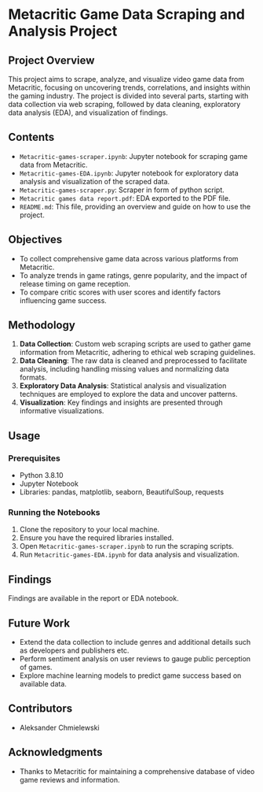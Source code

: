 # Metacritic Game Data Scraping and Analysis Project

## Project Overview
This project aims to scrape, analyze, and visualize video game data from Metacritic, focusing on uncovering trends, correlations, and insights within the gaming industry. The project is divided into several parts, starting with data collection via web scraping, followed by data cleaning, exploratory data analysis (EDA), and visualization of findings.

## Contents
- `Metacritic-games-scraper.ipynb`: Jupyter notebook for scraping game data from Metacritic.
- `Metacritic-games-EDA.ipynb`: Jupyter notebook for exploratory data analysis and visualization of the scraped data.
- `Metacritic-games-scraper.py`: Scraper in form of python script.
- `Metacritic games data report.pdf`: EDA exported to the PDF file.
- `README.md`: This file, providing an overview and guide on how to use the project.

## Objectives
- To collect comprehensive game data across various platforms from Metacritic.
- To analyze trends in game ratings, genre popularity, and the impact of release timing on game reception.
- To compare critic scores with user scores and identify factors influencing game success.

## Methodology
1. **Data Collection**: Custom web scraping scripts are used to gather game information from Metacritic, adhering to ethical web scraping guidelines.
2. **Data Cleaning**: The raw data is cleaned and preprocessed to facilitate analysis, including handling missing values and normalizing data formats.
3. **Exploratory Data Analysis**: Statistical analysis and visualization techniques are employed to explore the data and uncover patterns.
4. **Visualization**: Key findings and insights are presented through informative visualizations.

## Usage
### Prerequisites
- Python 3.8.10
- Jupyter Notebook
- Libraries: pandas, matplotlib, seaborn, BeautifulSoup, requests

### Running the Notebooks
1. Clone the repository to your local machine.
2. Ensure you have the required libraries installed.
3. Open `Metacritic-games-scraper.ipynb` to run the scraping scripts.
4. Run `Metacritic-games-EDA.ipynb` for data analysis and visualization.

## Findings
Findings are available in the report or EDA notebook.

## Future Work
- Extend the data collection to include genres and additional details such as developers and publishers etc.
- Perform sentiment analysis on user reviews to gauge public perception of games.
- Explore machine learning models to predict game success based on available data.

## Contributors
- Aleksander Chmielewski

## Acknowledgments
- Thanks to Metacritic for maintaining a comprehensive database of video game reviews and information.
